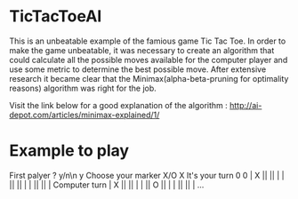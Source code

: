 TicTacToeAI
===========
This is an unbeatable example of the famious game Tic Tac Toe.
In order to make the game unbeatable, it was necessary to create an algorithm that could calculate all the possible moves available for the computer player and use some metric to determine the best possible move. After extensive research it became clear that the Minimax(alpha-beta-pruning for optimality reasons) algorithm was right for the job.

Visit the link below for a good explanation of the algorithm : 
http://ai-depot.com/articles/minimax-explained/1/

Example to play
===============

First palyer ? y/n\n
y
Choose your marker X/O
X
It's your turn
0 0
| X ||   ||   |
|   ||   ||   |
|   ||   ||   |
Computer turn
| X ||   ||   |
|   || O ||   |
|   ||   ||   | ...
